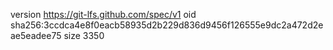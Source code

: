 version https://git-lfs.github.com/spec/v1
oid sha256:3ccdca4e8f0eacb58935d2b229d836d9456f126555e9dc2a472d2eae5eadee75
size 3350
